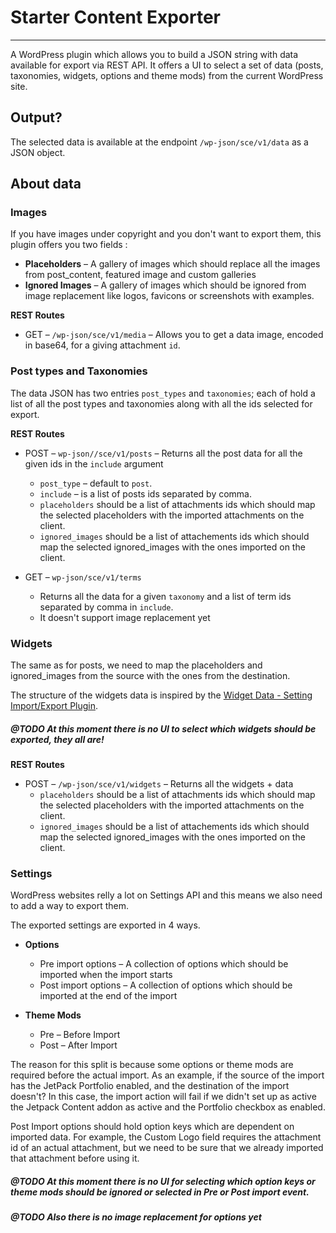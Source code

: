 # Starter Content Exporter
------

A WordPress plugin which allows you to build a JSON string with data available for export via REST API.
It offers a UI to select a set of data (posts, taxonomies, widgets, options and theme mods) from the current WordPress site.

## Output?
 
The selected data is available at the endpoint `/wp-json/sce/v1/data` as a JSON object.
 
## About data

### Images

If you have images under copyright and you don't want to export them, this plugin offers you two fields :

- **Placeholders** – A gallery of images which should replace all the images from post_content, featured image and custom galleries
- **Ignored Images** – A gallery of images which should be ignored from image replacement like logos, favicons or screenshots with examples.

**REST Routes**

- GET – `/wp-json/sce/v1/media` – Allows you to get a data image, encoded in base64, for a giving attachment `id`.

### Post types and Taxonomies

The data JSON has two entries `post_types` and `taxonomies`; each of hold a list of all the post types and taxonomies along  with all the ids selected for export.

**REST Routes**

* POST – `wp-json//sce/v1/posts` – Returns all the post data for all the given ids in the `include` argument
	- `post_type` – default to `post`.
	- `include` – is a list of posts ids separated by comma. 
	- `placeholders` should be a list of attachments ids which should map the selected placeholders with the imported attachments on the client.
	- `ignored_images` should be a list of attachements ids which should map the selected ignored_images with the ones imported on the client.

* GET – `wp-json/sce/v1/terms`
	- Returns all the data for a given `taxonomy` and a list of term ids separated by comma in `include`.
	- It doesn't support image replacement yet
 
### Widgets

The same as for posts, we need to map the placeholders and ignored_images from the source with the ones from the destination.

The structure of the widgets data is inspired by the [Widget Data - Setting Import/Export Plugin](https://wordpress.org/plugins/widget-settings-importexport).

##### @TODO At this moment there is no UI to select which widgets should be exported, they all are!

**REST Routes**

- POST – `/wp-json/sce/v1/widgets` – Returns all the widgets + data
	- `placeholders` should be a list of attachments ids which should map the selected placeholders with the imported attachments on the client.
	- `ignored_images` should be a list of attachements ids which should map the selected ignored_images with the ones imported on the client.

### Settings

WordPress websites relly a lot on Settings API and this means we also need to add a way to export them.

The exported settings are exported in 4 ways.

* **Options** 
	- Pre import options – A collection of options  which should be imported when the import starts
	- Post import options – A collection of options which should be imported at the end of the import

* **Theme Mods**
	- Pre – Before Import
	- Post – After Import

The reason for this split is because some options or theme mods are required before the actual import.
As an example, if the source of the import has the JetPack Portfolio enabled, and the destination of the import doesn't?
 In this case, the import action will fail if we didn't set up as active the Jetpack Content addon as active and the Portfolio checkbox as enabled.

Post Import options should hold option keys which are dependent on imported data.
For example, the Custom Logo field requires the attachment id of an actual attachment, but we need to be sure that we 
already imported that attachment before using it.


##### @TODO At this moment there is no UI for selecting which option keys or theme mods should be ignored or selected in Pre or Post import event.

##### @TODO Also there is no image replacement for options yet
